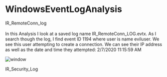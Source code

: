# WindowsEventLogAnalysis
IR_RemoteConn_log
<br />
<br />
In this Analysis I look at a saved log name IR_RemoteConn_LOG.evtx. As I search though the log, I find event ID 1194 where user is name eviluser. We see this user attempting to create a connection. We can see their IP address as well as the date and time they attempted: 2/7/2020 11:15:59 AM
<br />

![window](https://github.com/user-attachments/assets/49da48db-88e5-4e82-acd5-39f0d0272ff9)


IR_Security_Log
